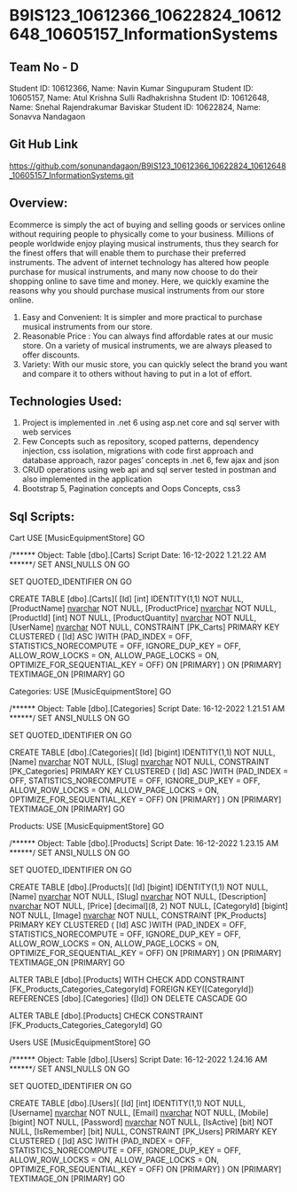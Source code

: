 # B9IS123_10612366_10622824_10612648_10605157_InformationSystems

Team No - D
------------
Student ID: 10612366, Name: Navin Kumar Singupuram
Student ID: 10605157, Name: Atul Krishna Sulli Radhakrishna
Student ID: 10612648, Name: Snehal Rajendrakumar Baviskar
Student ID: 10622824, Name: Sonavva Nandagaon

Git Hub Link
--------------
https://github.com/sonunandagaon/B9IS123_10612366_10622824_10612648_10605157_InformationSystems.git

Overview:
---------
   Ecommerce is simply the act of buying and selling goods or services online without requiring people to physically come to your business. Millions of people      worldwide enjoy playing musical instruments, thus they search for the finest offers that will enable them to purchase their preferred instruments. The advent of internet technology has altered how people purchase for musical instruments, and many now choose to do their shopping online to save time and money. Here, we quickly examine the reasons why you should purchase musical instruments from our store online.
1. Easy and Convenient:
   It is simpler and more practical to purchase musical instruments from our store.
2. Reasonable Price :
   You can always find affordable rates at our music store. On a variety of musical instruments, we are always pleased to offer discounts.
3. Variety:
   With our music store, you can quickly select the brand you want and compare it to others without having to put in a lot of effort.

Technologies Used: 
----------------
1.	Project is implemented in .net 6 using asp.net core and sql server with web services
2.	Few Concepts such as repository, scoped patterns, dependency injection, css isolation, migrations with code first approach and database approach, razor pages’ concepts in .net 6, few ajax and json
3.	CRUD operations using web api and sql server tested in postman and also implemented in the application
4.	Bootstrap 5, Pagination concepts and Oops Concepts, css3

Sql Scripts:
------------
Cart
USE [MusicEquipmentStore]
GO

/****** Object:  Table [dbo].[Carts]    Script Date: 16-12-2022 1.21.22 AM ******/
SET ANSI_NULLS ON
GO

SET QUOTED_IDENTIFIER ON
GO

CREATE TABLE [dbo].[Carts](
	[Id] [int] IDENTITY(1,1) NOT NULL,
	[ProductName] [nvarchar](max) NOT NULL,
	[ProductPrice] [nvarchar](max) NOT NULL,
	[ProductId] [int] NOT NULL,
	[ProductQuantity] [nvarchar](max) NOT NULL,
	[UserName] [nvarchar](max) NOT NULL,
 CONSTRAINT [PK_Carts] PRIMARY KEY CLUSTERED 
(
	[Id] ASC
)WITH (PAD_INDEX = OFF, STATISTICS_NORECOMPUTE = OFF, IGNORE_DUP_KEY = OFF, ALLOW_ROW_LOCKS = ON, ALLOW_PAGE_LOCKS = ON, OPTIMIZE_FOR_SEQUENTIAL_KEY = OFF) ON [PRIMARY]
) ON [PRIMARY] TEXTIMAGE_ON [PRIMARY]
GO


Categories:
USE [MusicEquipmentStore]
GO

/****** Object:  Table [dbo].[Categories]    Script Date: 16-12-2022 1.21.51 AM ******/
SET ANSI_NULLS ON
GO

SET QUOTED_IDENTIFIER ON
GO

CREATE TABLE [dbo].[Categories](
	[Id] [bigint] IDENTITY(1,1) NOT NULL,
	[Name] [nvarchar](max) NOT NULL,
	[Slug] [nvarchar](max) NOT NULL,
 CONSTRAINT [PK_Categories] PRIMARY KEY CLUSTERED 
(
	[Id] ASC
)WITH (PAD_INDEX = OFF, STATISTICS_NORECOMPUTE = OFF, IGNORE_DUP_KEY = OFF, ALLOW_ROW_LOCKS = ON, ALLOW_PAGE_LOCKS = ON, OPTIMIZE_FOR_SEQUENTIAL_KEY = OFF) ON [PRIMARY]
) ON [PRIMARY] TEXTIMAGE_ON [PRIMARY]
GO



Products:
USE [MusicEquipmentStore]
GO

/****** Object:  Table [dbo].[Products]    Script Date: 16-12-2022 1.23.15 AM ******/
SET ANSI_NULLS ON
GO

SET QUOTED_IDENTIFIER ON
GO

CREATE TABLE [dbo].[Products](
	[Id] [bigint] IDENTITY(1,1) NOT NULL,
	[Name] [nvarchar](max) NOT NULL,
	[Slug] [nvarchar](max) NOT NULL,
	[Description] [nvarchar](max) NOT NULL,
	[Price] [decimal](8, 2) NOT NULL,
	[CategoryId] [bigint] NOT NULL,
	[Image] [nvarchar](max) NOT NULL,
 CONSTRAINT [PK_Products] PRIMARY KEY CLUSTERED 
(
	[Id] ASC
)WITH (PAD_INDEX = OFF, STATISTICS_NORECOMPUTE = OFF, IGNORE_DUP_KEY = OFF, ALLOW_ROW_LOCKS = ON, ALLOW_PAGE_LOCKS = ON, OPTIMIZE_FOR_SEQUENTIAL_KEY = OFF) ON [PRIMARY]
) ON [PRIMARY] TEXTIMAGE_ON [PRIMARY]
GO

ALTER TABLE [dbo].[Products]  WITH CHECK ADD  CONSTRAINT [FK_Products_Categories_CategoryId] FOREIGN KEY([CategoryId])
REFERENCES [dbo].[Categories] ([Id])
ON DELETE CASCADE
GO

ALTER TABLE [dbo].[Products] CHECK CONSTRAINT [FK_Products_Categories_CategoryId]
GO


Users
USE [MusicEquipmentStore]
GO

/****** Object:  Table [dbo].[Users]    Script Date: 16-12-2022 1.24.16 AM ******/
SET ANSI_NULLS ON
GO

SET QUOTED_IDENTIFIER ON
GO

CREATE TABLE [dbo].[Users](
	[Id] [int] IDENTITY(1,1) NOT NULL,
	[Username] [nvarchar](max) NOT NULL,
	[Email] [nvarchar](max) NOT NULL,
	[Mobile] [bigint] NOT NULL,
	[Password] [nvarchar](max) NOT NULL,
	[IsActive] [bit] NOT NULL,
	[IsRemember] [bit] NULL,
 CONSTRAINT [PK_Users] PRIMARY KEY CLUSTERED 
(
	[Id] ASC
)WITH (PAD_INDEX = OFF, STATISTICS_NORECOMPUTE = OFF, IGNORE_DUP_KEY = OFF, ALLOW_ROW_LOCKS = ON, ALLOW_PAGE_LOCKS = ON, OPTIMIZE_FOR_SEQUENTIAL_KEY = OFF) ON [PRIMARY]
) ON [PRIMARY] TEXTIMAGE_ON [PRIMARY]
GO




